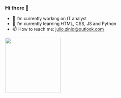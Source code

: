 ### Hi there 👋
- 🔭 I’m currently working on IT analyst
- 🌱 I’m currently learning HTML, CSS, JS and Python
- 📫 How to reach me: julio.zinid@outlook.com

<div>
  <a href="https://github.com/juliozinid">
  <img height="180em" src="https://github-readme-stats.vercel.app/api?username=juliozinid&show_icons=true&theme=dark&include_all_commits=true&count_private=true"/> 
</div>

